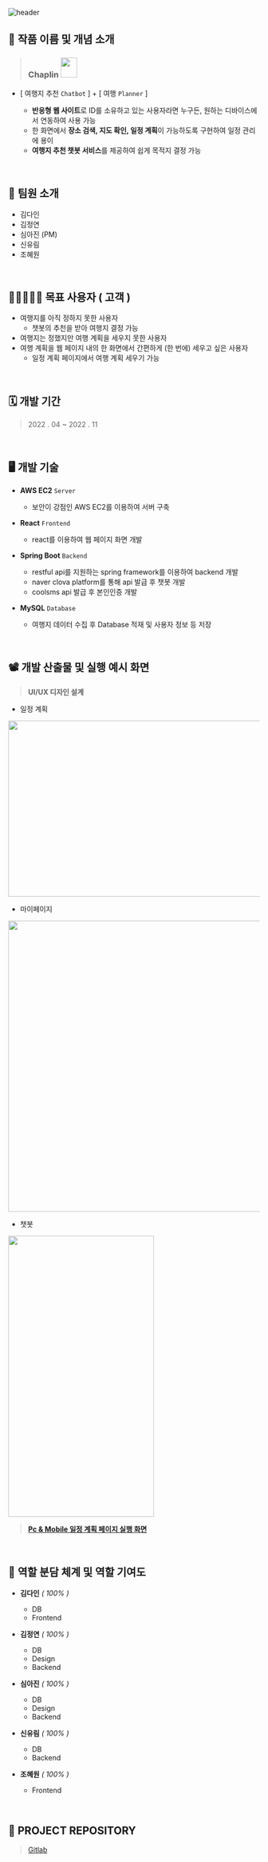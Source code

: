 ![header](https://capsule-render.vercel.app/api?type=waving&color=FFC314&height=250&section=header&text=PORTFOLIO%20&fontSize=90&animation=fadeIn&fontAlignY=38&desc=%20&descAlignY=62&descAlign=62)

## 📌 작품 이름 및 개념 소개
> ### Chaplin <img src="https://user-images.githubusercontent.com/117180654/199251185-d7b6af95-afab-4788-b3be-cabf09a4f61a.png" width="33" height="40" />
- [ 여행지 추천 `Chatbot` ] + [ 여행 `Planner` ] 

  -  **반응형 웹 사이트**로 ID를 소유하고 있는  사용자라면 누구든, 원하는 디바이스에서  연동하여 사용 가능
  -  한 화면에서 **장소 검색, 지도 확인, 일정 계획**이 가능하도록 구현하여 일정 관리에 용이
  -  **여행지 추천 챗봇 서비스**를 제공하여 쉽게 목적지 결정 가능
  
</br>

## 👥 팀원 소개
- 김다인
- 김정연
- 심아진 (PM)
- 신유림
- 조혜원

</br>

## 👩🏻‍🤝‍👨🏻 목표 사용자 ( 고객 )
- 여행지를 아직 정하지 못한 사용자
  -  챗봇의 추천을 받아 여행지 결정 가능 
- 여행지는 정했지만 여행 계획을 세우지 못한 사용자
- 여행 계획을 웹 페이지 내의 한 화면에서 간편하게 (한 번에) 세우고 싶은 사용자
  -  일정 계획 페이지에서 여행 계획 세우기 가능

</br>

## 🗓️ 개발 기간
> 2022 . 04 ~ 2022 . 11

</br>

## 🖥️ 개발 기술
- **AWS EC2** `Server`
  -  보안이 강점인 AWS EC2를 이용하여 서버 구축

- **React** `Frontend`
  -  react를 이용하여 웹 페이지 화면 개발

- **Spring Boot** `Backend`
  -  restful api를 지원하는 spring framework를 이용하여 backend 개발 
  -  naver clova platform를 통해 api 발급 후 챗봇 개발
  -  coolsms api 발급 후 본인인증 개발

- **MySQL** `Database`
  -  여행지 데이터 수집 후 Database 적재 및 사용자 정보 등 저장 
</br>

## 📽️ 개발 산출물 및 실행 예시 화면
> **UI/UX 디자인 설계**
- 일정 계획 
<img src="https://user-images.githubusercontent.com/117180654/199261381-471313da-9159-4d33-92a8-9ec001b89560.png" width="628" height="352" />

- 마이페이지
<img src="https://user-images.githubusercontent.com/117180654/199261530-b3da8ee8-8860-4878-9673-37e3cd5e9511.png" width="630" height="582" />

- 챗봇
<img src="https://user-images.githubusercontent.com/117180654/199261480-ca745c5b-41dd-4502-af11-d9ac01e661ea.png" width="292" height="562" />

> [**Pc & Mobile 일정 계획 페이지 실행 화면**](https://docs.google.com/presentation/d/1qxGrlm3Dt7AcCP3HxO7tNNIBvnAUARkLknsEuC5EtHM/edit#slide=id.p)

</br>

## 💯 역할 분담 체계 및 역할 기여도
- **김다인** *( 100% )*
   -  DB
   -  Frontend
   
- **김정연** *( 100% )*
   -  DB
   -  Design
   -  Backend

- **심아진** *( 100% )*
   -  DB
   -  Design
   -  Backend
  
- **신유림** *( 100% )*
   -  DB
   -  Backend
    
- **조혜원** *( 100% )*
   -  Frontend

</br>

## 📝 PROJECT REPOSITORY
> [Gitlab](https://lab.hanium.or.kr/22_HF149/22_hf149.git)
</br>
